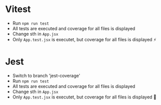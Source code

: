 # Vitest

- Run `npm run test`
- All tests are executed and coverage for all files is displayed
- Change sth in `App.jsx`
- Only `App.test.jsx` is executet, but coverage for all files is displayed ⚡️

# Jest

- Switch to branch 'jest-coverage'
- Run `npm run test`
- All tests are executed and coverage for all files is displayed
- Change sth in `App.jsx`
- Only `App.test.jsx` is executet, but coverage for all files is displayed 🏁
